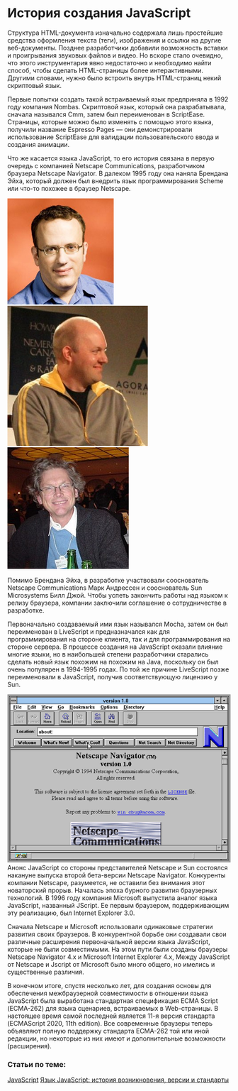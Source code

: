# История создания JavaScript

Структура HTML-документа изначально содержала лишь простейшие средства оформления текста (теги), изображения и ссылки на другие веб-документы. Позднее разработчики добавили возможность вставки и проигрывания звуковых файлов и видео. Но вскоре стало очевидно, что этого инструментария явно недостаточно и необходимо найти способ, чтобы сделать HTML-страницы более интерактивными. Другими словами, нужно было встроить внутрь HTML-страниц некий скриптовый язык.

Первые попытки создать такой встраиваемый язык предприняла в 1992 году компания Nombas. Скриптовой язык, который она разрабатывала, сначала назывался Cmm, затем был переименован в ScriptEase. Страницы, которые можно было изменять с помощью этого языка, получили название Espresso Pages — они демонстрировали использование ScriptEase для валидации пользовательского ввода и создания анимации.

Что же касается языка JavaScript, то его история связана в первую очередь с компанией Netscape Communications, разработчиком браузера Netscape Navigator. В далеком 1995 году она наняла Брендана Эйха, который должен был внедрить язык программирования Scheme или что-то похожее в браузер Netscape.

![Брендан Эйх](brandon1.jpg)
![Марк Андрессен](Marc_Andreessen1.jpg)
![Билл Джой](Bill_Joy1.jpg)

Помимо Брендана Эйха, в разработке участвовали сооснователь Netscape Communications Марк Андрессен и сооснователь Sun Microsystems Билл Джой. Чтобы успеть закончить работы над языком к релизу браузера, компании заключили соглашение о сотрудничестве в разработке.

Первоначально создаваемый ими язык назывался Mocha, затем он был переименован в LiveScript и предназначался как для программирования на стороне клиента, так и для программирования на стороне сервера. В процессе создания на JavaScript оказали влияние многие языки, но в наибольшей степени разработчики старались сделать новый язык похожим на похожим на Java, поскольку он был очень популярен в 1994-1995 годах. По той же причине LiveScript позже переименовали в JavaScript, получив соответствующую лицензию у Sun.

![Netscape Navigator](navigator1.jpg)
Анонс JavaScript со стороны представителей Netscape и Sun состоялся накануне выпуска второй бета-версии Netscape Navigator. Конкуренты компании Netscape, разумеется, не оставили без внимания этот новаторский прорыв. Началась эпоха бурного развития браузерных технологий. В 1996 году компания Microsoft выпустила аналог языка JavaScript, названный JScript. Ее первым браузером, поддерживающим эту реализацию, был Internet Explorer 3.0.

Сначала Netscape и Microsoft использовали одинаковые стратегии развития своих браузеров. В конкурентной борьбе они создавали свои различные расширения первоначальной версии языка JavaScript, которые не были совместимыми. На этом пути были созданы браузеры Netscape Navigator 4.x и Microsoft Internet Explorer 4.x, Между JavaScript от Netscape и Jscript от Microsoft было много общего, но имелись и существенные различия.

В конечном итоге, спустя несколько лет, для создания основы для обеспечения межбраузерной совместимости в отношении языка JavaScript была выработана стандартная спецификация ЕСMA Script (ЕСМА-262) для языка сценариев, встраиваемых в Web-страницы. В настоящее время самой последней является 11-я версия стандарта (ECMAScript 2020, 11th edition). Все современные браузеры теперь объявляют полную поддержку стандарта ЕСМА-262 той или иной редакции, но некоторые из них имеют и дополнительные возможности (расширения).


### Статьи по теме:

[JavaScript](https://ru.wikipedia.org/wiki/JavaScript#JavaScript)
[Язык JavaScript: история возникновения, версии и стандарты](https://owlweb.ru/yazyk-javascript-istoriya-vozniknoveniya-versii-i-standarty/)
